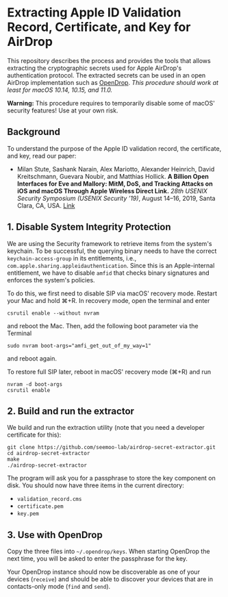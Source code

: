 # Extracting Apple ID Validation Record, Certificate, and Key for AirDrop

This repository describes the process and provides the tools that allows extracting the cryptographic secrets used for Apple AirDrop's authentication protocol. The extracted secrets can be used in an open AirDrop implementation such as [OpenDrop](https://github.com/seemoo-lab/opendrop.git).
*This procedure should work at least for macOS 10.14, 10.15, and 11.0.*

**Warning:** This procedure requires to temporarily disable some of macOS' security features! Use at your own risk.

## Background

To understand the purpose of the Apple ID validation record, the certificate, and key, read our paper:

* Milan Stute, Sashank Narain, Alex Mariotto, Alexander Heinrich, David Kreitschmann, Guevara Noubir, and Matthias Hollick. **A Billion Open Interfaces for Eve and Mallory: MitM, DoS, and Tracking Attacks on iOS and macOS Through Apple Wireless Direct Link.** *28th USENIX Security Symposium (USENIX Security ’19)*, August 14–16, 2019, Santa Clara, CA, USA. [Link](https://www.usenix.org/conference/usenixsecurity19/presentation/stute)


## 1. Disable System Integrity Protection

We are using the Security framework to retrieve items from the system's keychain. To be successful, the querying binary needs to have the correct `keychain-access-group` in its entitlements, i.e., `com.apple.sharing.appleidauthentication`. Since this is an Apple-internal entitlement, we have to disable `amfid` that checks binary signatures and enforces the system's policies.

To do this, we first need to disable SIP via macOS' recovery mode. Restart your Mac and hold ⌘+R. In recovery mode, open the terminal and enter
```
csrutil enable --without nvram
```
and reboot the Mac. Then, add the following boot parameter via the Terminal
```
sudo nvram boot-args="amfi_get_out_of_my_way=1"
```
and reboot again.

To restore full SIP later, reboot in macOS' recovery mode (⌘+R) and run
```
nvram -d boot-args
csrutil enable
```

## 2. Build and run the extractor

We build and run the extraction utility (note that you need a developer certificate for this):
```
git clone https://github.com/seemoo-lab/airdrop-secret-extractor.git
cd airdrop-secret-extractor
make
./airdrop-secret-extractor
```
The program will ask you for a passphrase to store the key component on disk. You should now have three items in the current directory:

* `validation_record.cms`
* `certificate.pem`
* `key.pem`


## 3. Use with OpenDrop

Copy the three files into `~/.opendrop/keys`. When starting OpenDrop the next time, you will be asked to enter the passphrase for the key.

Your OpenDrop instance should now be discoverable as one of your devices (`receive`) and should be able to discover your devices that are in contacts-only mode (`find` and `send`).
